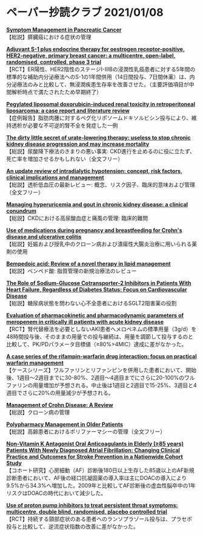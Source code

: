 # ペーパー抄読クラブ 2021/01/08

[**Symptom Management in Pancreatic Cancer**](https://pubmed.ncbi.nlm.nih.gov/33387071/)  
【総説】膵臓癌における症状の管理

[**Adjuvant S-1 plus endocrine therapy for oestrogen receptor-positive, HER2-negative, primary breast cancer: a multicentre, open-label, randomised, controlled, phase 3 trial**](https://pubmed.ncbi.nlm.nih.gov/33387497/)  
【RCT】ER陽性、HER2陰性のステージI-IIIBの浸潤性乳癌患者に対する5年間の標準的な補助内分泌療法へのS-1の1年間併用（14日間投与、7日間休薬）は、内分泌療法のみと比較して、無浸潤疾患生存率を改善させた。（主要評価項目が中間解析時点で満たされたため早期終了）

[**Pegylated liposomal doxorubicin-induced renal toxicity in retroperitoneal liposarcoma: a case report and literature review**](https://pubmed.ncbi.nlm.nih.gov/33388949/)  
【症例報告】脂肪肉腫に対するペグ化リポソームドキソルビシン投与により、維持透析が必要な不可逆的腎不全を発症した一例

[**The dirty little secret of urate-lowering therapy: useless to stop chronic kidney disease progression and may increase mortality**](https://pubmed.ncbi.nlm.nih.gov/33391737/)  
【総説】尿酸降下療法のきまりの悪い事実: CKD進行を止めるのに役に立たず、死亡率を増加させるかもしれない（全文フリー）

[**An update review of intradialytic hypotension: concept, risk factors, clinical implications and management**](https://pubmed.ncbi.nlm.nih.gov/33391741/)  
【総説】透析低血圧の最新レビュー: 概念、リスク因子、臨床的意味および管理（全文フリー）

[**Managing hyperuricemia and gout in chronic kidney disease: a clinical conundrum**](https://pubmed.ncbi.nlm.nih.gov/33399392/)  
【総説】CKDにおける高尿酸血症と痛風の管理: 臨床的難問

[**Use of medications during pregnancy and breastfeeding for Crohn's disease and ulcerative colitis**](https://pubmed.ncbi.nlm.nih.gov/33412078/)  
【総説】妊娠および授乳中のクローン病および潰瘍性大腸炎治療に用いられる薬剤の使用

[**Bempedoic acid: Review of a novel therapy in lipid management**](https://pubmed.ncbi.nlm.nih.gov/33399194/)  
【総説】ベンペド酸: 脂質管理の新規治療法のレビュー

[**The Role of Sodium-Glucose Cotransporter-2 Inhibitors in Patients With Heart Failure, Regardless of Diabetes Status: Focus on Cardiovascular Disease**](https://pubmed.ncbi.nlm.nih.gov/33401940/)  
【総説】糖尿病状態を問わない心不全患者におけるSGLT2阻害薬の役割

[**Evaluation of pharmacokinetic and pharmacodynamic parameters of meropenem in critically ill patients with acute kidney disease**](https://pubmed.ncbi.nlm.nih.gov/33409684/)  
【RCT】腎代替療法を必要としないAKI患者へメロペネムの標準用量（3g/d）を48時間投与後、そのままの用量での投与継続は、用量を調節して投与するのと比較して、PK/PDパラメータ目標値（≥80%>4MIC）達成に差がなかった。

[**A case series of the rifampin-warfarin drug interaction: focus on practical warfarin management**](https://pubmed.ncbi.nlm.nih.gov/33409685/)  
【ケースシリーズ】ワルファリンとリファンピンを併用した患者において、開始後、1週目〜2週目までに30-80%、2週目〜4週目までにさらに20-100%のワルファリンの用量増加が予想される。中止後は1週目と2週目で15-25%、3週目と4週目でさらに20%の用量減少が予想される。

[**Management of Crohn Disease: A Review**](https://pubmed.ncbi.nlm.nih.gov/33399844/)  
【総説】クローン病の管理

[**Polypharmacy Management in Older Patients**](https://pubmed.ncbi.nlm.nih.gov/33413822/)  
【総説】高齢患者におけるポリファーマシーの管理（全文フリー）

[**Non-Vitamin K Antagonist Oral Anticoagulants in Elderly (≥85 years) Patients With Newly Diagnosed Atrial Fibrillation: Changing Clinical Practice and Outcomes for Stroke Prevention in a Nationwide Cohort Study**](https://pubmed.ncbi.nlm.nih.gov/33413835/)  
【コホート研究】心房細動（AF）診断後180日以上生存した85歳以上のAF新規診断患者において、AF後の経口抗凝固薬の導入率は主にDOACの導入により9.5%から34.3%へ増加した。2009年と比較してAF診断後の虚血性脳卒中の1年リスクはDOACの時代において減少した。

[**Use of proton pump inhibitors to treat persistent throat symptoms: multicentre, double blind, randomised, placebo controlled trial**](https://pubmed.ncbi.nlm.nih.gov/33414239/)  
【RCT】持続する頸部症状のある患者へのランソプラゾール投与は、プラセボ投与と比較して、逆流症状指数の改善に差がなかった。